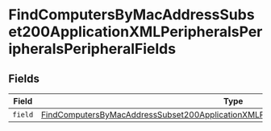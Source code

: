 # FindComputersByMacAddressSubset200ApplicationXMLPeripheralsPeripheralsPeripheralFields


## Fields

| Field                                                                                                                                                                                                                 | Type                                                                                                                                                                                                                  | Required                                                                                                                                                                                                              | Description                                                                                                                                                                                                           |
| --------------------------------------------------------------------------------------------------------------------------------------------------------------------------------------------------------------------- | --------------------------------------------------------------------------------------------------------------------------------------------------------------------------------------------------------------------- | --------------------------------------------------------------------------------------------------------------------------------------------------------------------------------------------------------------------- | --------------------------------------------------------------------------------------------------------------------------------------------------------------------------------------------------------------------- |
| `field`                                                                                                                                                                                                               | [FindComputersByMacAddressSubset200ApplicationXMLPeripheralsPeripheralsPeripheralFieldsField](../../models/operations/findcomputersbymacaddresssubset200applicationxmlperipheralsperipheralsperipheralfieldsfield.md) | :heavy_minus_sign:                                                                                                                                                                                                    | N/A                                                                                                                                                                                                                   |